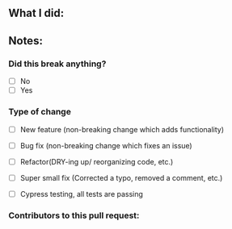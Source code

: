 ## What I did:

## Notes:

### Did this break anything?

- [ ] No
- [ ]  Yes

### Type of change

- [ ] New feature (non-breaking change which adds functionality)
- [ ]  Bug fix (non-breaking change which fixes an issue)
- [ ]  Refactor(DRY-ing up/ reorganizing code, etc.)
- [ ]  Super small fix (Corrected a typo, removed a comment, etc.)
- [ ]  Cypress testing, all tests are passing


### Contributors to this pull request:

